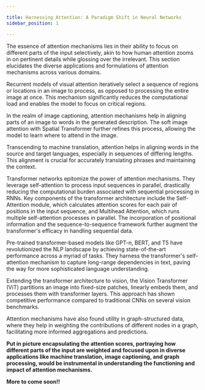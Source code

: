 ```yaml
---

title: Harnessing Attention: A Paradigm Shift in Neural Networks
sidebar_position: 1

---
```


The essence of attention mechanisms lies in their ability to focus on different parts of the input selectively, akin to how human attention zooms in on pertinent details while glossing over the irrelevant. This section elucidates the diverse applications and formulations of attention mechanisms across various domains.

Recurrent models of visual attention iteratively select a sequence of regions or locations in an image to process, as opposed to processing the entire image at once. This mechanism significantly reduces the computational load and enables the model to focus on critical regions.

In the realm of image captioning, attention mechanisms help in aligning parts of an image to words in the generated description. The soft image attention with Spatial Transformer further refines this process, allowing the model to learn where to attend in the image.

Transcending to machine translation, attention helps in aligning words in the source and target languages, especially in sequences of differing lengths. This alignment is crucial for accurately translating phrases and maintaining the context.

Transformer networks epitomize the power of attention mechanisms. They leverage self-attention to process input sequences in parallel, drastically reducing the computational burden associated with sequential processing in RNNs. Key components of the transformer architecture include the Self-Attention module, which calculates attention scores for each pair of positions in the input sequence, and Multihead Attention, which runs multiple self-attention processes in parallel. The incorporation of positional information and the sequence-to-sequence framework further augment the transformer's efficacy in handling sequential data.

Pre-trained transformer-based models like GPT-n, BERT, and T5 have revolutionized the NLP landscape by achieving state-of-the-art performance across a myriad of tasks. They harness the transformer's self-attention mechanism to capture long-range dependencies in text, paving the way for more sophisticated language understanding.

Extending the transformer architecture to vision, the Vision Transformer (ViT) partitions an image into fixed-size patches, linearly embeds them, and processes them with transformer layers. This approach has shown competitive performance compared to traditional CNNs on several vision benchmarks.

Attention mechanisms have also found utility in graph-structured data, where they help in weighting the contributions of different nodes in a graph, facilitating more informed aggregations and predictions.

**Put in picture encapsulating the attention scores, portraying how different parts of the input are weighted and focused upon in diverse applications like machine translation, image captioning, and graph processing, would be instrumental in understanding the functioning and impact of attention mechanisms.**

**More to come soon!!**